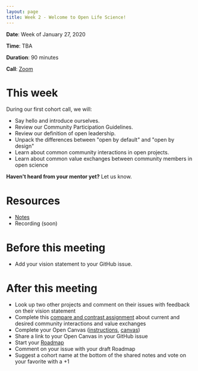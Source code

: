```yaml
---
layout: page
title: Week 2 - Welcome to Open Life Science!
---
```


**Date**: Week of January 27, 2020

**Time**: TBA

**Duration**: 90 minutes

**Call**: [Zoom](https://zoom.us/meeting/542903040)

# This week

During our first cohort call, we will:
- Say hello and introduce ourselves.
- Review our Community Participation Guidelines.
- Review our definition of open leadership.
- Unpack the differences between "open by default" and "open by design"
- Learn about common community interactions in open projects.
- Learn about common value exchanges between community members in open science

**Haven't heard from your mentor yet?** Let us know.

# Resources

- [Notes](https://docs.google.com/document/d/1q9HnEKKX2y50JiovpTDaOziFI0iDmPGYxvelUXuES90/edit?usp=sharing)
- Recording (soon)

# Before this meeting

- Add your vision statement to your GitHub issue.

# After this meeting

- Look up two other projects and comment on their issues with feedback on their vision statement
- Complete this [compare and contrast assignment](https://docs.google.com/document/d/1ukvqDRIYfvCapVMdE5hWP-0MkLNJ9T65X43O7F336Ac/edit?usp=sharing) about current and desired community interactions and value exchanges
- Complete your Open Canvas ([instructions](https://mozilla.github.io/open-leadership-training-series/articles/opening-your-project/develop-an-open-project-strategy-with-open-canvas/), [canvas](https://docs.google.com/presentation/d/1MeJo0TyuMg_waLk1J4q9y1aAqKNMuRBlnmxEChSz-cQ/edit?usp=sharing))
- Share a link to your Open Canvas in your GitHub issue
- Start your [Roadmap](https://mozilla.github.io/open-leadership-training-series/articles/opening-your-project/start-your-project-roadmap/)
- Comment on your issue with your draft Roadmap
- Suggest a cohort name at the bottom of the shared notes and vote on your favorite with a +1